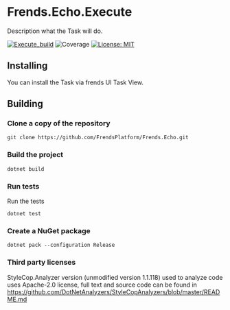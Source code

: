 # Frends.Echo.Execute

Description what the Task will do.

[![Execute_build](https://github.com/FrendsPlatform/Frends.Echo/actions/workflows/Execute_build_and_test_on_main.yml/badge.svg)](https://github.com/FrendsPlatform/Frends.Echo/actions/workflows/Execute_build_and_test_on_main.yml)
![Coverage](https://app-github-custom-badges.azurewebsites.net/Badge?key=FrendsPlatform/Frends.Echo/Frends.Echo.Execute|main)
[![License: MIT](https://img.shields.io/badge/License-MIT-green.svg)](https://opensource.org/licenses/MIT)

## Installing

You can install the Task via frends UI Task View.

## Building

### Clone a copy of the repository

`git clone https://github.com/FrendsPlatform/Frends.Echo.git`

### Build the project

`dotnet build`

### Run tests

Run the tests

`dotnet test`

### Create a NuGet package

`dotnet pack --configuration Release`

### Third party licenses

StyleCop.Analyzer version (unmodified version 1.1.118) used to analyze code uses Apache-2.0 license, full text and
source code can be found in https://github.com/DotNetAnalyzers/StyleCopAnalyzers/blob/master/README.md
